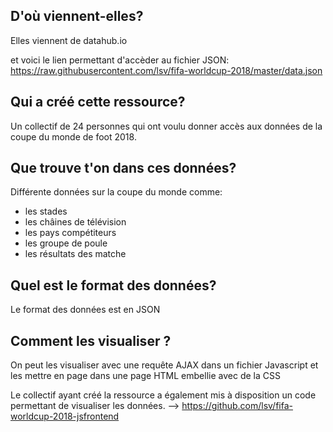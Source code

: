 

## D'où viennent-elles?
Elles viennent de datahub.io

et voici le lien permettant d'accèder au fichier JSON:
https://raw.githubusercontent.com/lsv/fifa-worldcup-2018/master/data.json

## Qui a créé cette ressource?
Un collectif de 24 personnes qui ont voulu donner
accès aux données de la coupe du monde de foot 2018. 

## Que trouve t'on dans ces données?
Différente données sur la coupe du monde comme:
- les stades
- les châines de télévision
- les pays compétiteurs
- les groupe de poule
- les résultats des matche

## Quel est le format des données?
Le format des données est en JSON

## Comment les visualiser ?
On peut les visualiser avec une requête AJAX dans un fichier Javascript et les mettre en page
dans une page HTML embellie avec de la CSS

Le collectif ayant créé la ressource a également mis à disposition un code permettant de visualiser les 
données. --> https://github.com/lsv/fifa-worldcup-2018-jsfrontend